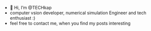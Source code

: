 - 👋 Hi, I’m @TECHkap
- computer vsion developer, numerical simulation Engineer and tech enthusiast :)
- feel free to contact me, when you find my posts interesting


<!---
Comments
--->

